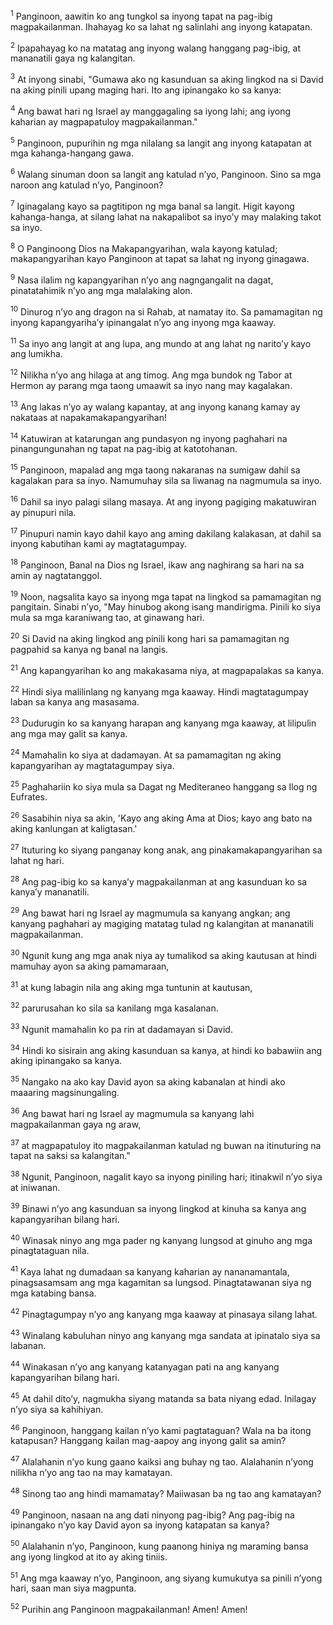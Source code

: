 <sup>1</sup>
Panginoon, aawitin ko ang tungkol sa inyong tapat na pag-ibig magpakailanman. Ihahayag ko sa lahat ng salinlahi ang inyong katapatan. 

<sup>2</sup>
Ipapahayag ko na matatag ang inyong walang hanggang pag-ibig, at mananatili gaya ng kalangitan. 

<sup>3</sup>
At inyong sinabi, "Gumawa ako ng kasunduan sa aking lingkod na si David na aking pinili upang maging hari. Ito ang ipinangako ko sa kanya: 

<sup>4</sup>
Ang bawat hari ng Israel ay manggagaling sa iyong lahi; ang iyong kaharian ay magpapatuloy magpakailanman." 

<sup>5</sup>
Panginoon, pupurihin ng mga nilalang sa langit ang inyong katapatan at mga kahanga-hangang gawa. 

<sup>6</sup>
Walang sinuman doon sa langit ang katulad nʼyo, Panginoon. Sino sa mga naroon ang katulad nʼyo, Panginoon? 

<sup>7</sup>
Iginagalang kayo sa pagtitipon ng mga banal sa langit. Higit kayong kahanga-hanga, at silang lahat na nakapalibot sa inyoʼy may malaking takot sa inyo. 

<sup>8</sup>
O Panginoong Dios na Makapangyarihan, wala kayong katulad; makapangyarihan kayo Panginoon at tapat sa lahat ng inyong ginagawa. 

<sup>9</sup>
Nasa ilalim ng kapangyarihan nʼyo ang nagngangalit na dagat, pinatatahimik nʼyo ang mga malalaking alon. 

<sup>10</sup>
Dinurog nʼyo ang dragon na si Rahab, at namatay ito. Sa pamamagitan ng inyong kapangyarihaʼy ipinangalat nʼyo ang inyong mga kaaway. 

<sup>11</sup>
Sa inyo ang langit at ang lupa, ang mundo at ang lahat ng naritoʼy kayo ang lumikha. 

<sup>12</sup>
Nilikha nʼyo ang hilaga at ang timog. Ang mga bundok ng Tabor at Hermon ay parang mga taong umaawit sa inyo nang may kagalakan. 

<sup>13</sup>
Ang lakas nʼyo ay walang kapantay, at ang inyong kanang kamay ay nakataas at napakamakapangyarihan! 

<sup>14</sup>
Katuwiran at katarungan ang pundasyon ng inyong paghahari na pinangungunahan ng tapat na pag-ibig at katotohanan. 

<sup>15</sup>
Panginoon, mapalad ang mga taong nakaranas na sumigaw dahil sa kagalakan para sa inyo. Namumuhay sila sa liwanag na nagmumula sa inyo. 

<sup>16</sup>
Dahil sa inyo palagi silang masaya. At ang inyong pagiging makatuwiran ay pinupuri nila. 

<sup>17</sup>
Pinupuri namin kayo dahil kayo ang aming dakilang kalakasan, at dahil sa inyong kabutihan kami ay magtatagumpay. 

<sup>18</sup>
Panginoon, Banal na Dios ng Israel, ikaw ang naghirang sa hari na sa amin ay nagtatanggol. 

<sup>19</sup>
Noon, nagsalita kayo sa inyong mga tapat na lingkod sa pamamagitan ng pangitain. Sinabi nʼyo, "May hinubog akong isang mandirigma. Pinili ko siya mula sa mga karaniwang tao, at ginawang hari. 

<sup>20</sup>
Si David na aking lingkod ang pinili kong hari sa pamamagitan ng pagpahid sa kanya ng banal na langis. 

<sup>21</sup>
Ang kapangyarihan ko ang makakasama niya, at magpapalakas sa kanya. 

<sup>22</sup>
Hindi siya malilinlang ng kanyang mga kaaway. Hindi magtatagumpay laban sa kanya ang masasama. 

<sup>23</sup>
Dudurugin ko sa kanyang harapan ang kanyang mga kaaway, at lilipulin ang mga may galit sa kanya. 

<sup>24</sup>
Mamahalin ko siya at dadamayan. At sa pamamagitan ng aking kapangyarihan ay magtatagumpay siya. 

<sup>25</sup>
Paghahariin ko siya mula sa Dagat ng Mediteraneo hanggang sa Ilog ng Eufrates. 

<sup>26</sup>
Sasabihin niya sa akin, 'Kayo ang aking Ama at Dios; kayo ang bato na aking kanlungan at kaligtasan.' 

<sup>27</sup>
Ituturing ko siyang panganay kong anak, ang pinakamakapangyarihan sa lahat ng hari. 

<sup>28</sup>
Ang pag-ibig ko sa kanyaʼy magpakailanman at ang kasunduan ko sa kanyaʼy mananatili. 

<sup>29</sup>
Ang bawat hari ng Israel ay magmumula sa kanyang angkan; ang kanyang paghahari ay magiging matatag tulad ng kalangitan at mananatili magpakailanman. 

<sup>30</sup>
Ngunit kung ang mga anak niya ay tumalikod sa aking kautusan at hindi mamuhay ayon sa aking pamamaraan, 

<sup>31</sup>
at kung labagin nila ang aking mga tuntunin at kautusan, 

<sup>32</sup>
parurusahan ko sila sa kanilang mga kasalanan. 

<sup>33</sup>
Ngunit mamahalin ko pa rin at dadamayan si David. 

<sup>34</sup>
Hindi ko sisirain ang aking kasunduan sa kanya, at hindi ko babawiin ang aking ipinangako sa kanya. 

<sup>35</sup>
Nangako na ako kay David ayon sa aking kabanalan at hindi ako maaaring magsinungaling. 

<sup>36</sup>
Ang bawat hari ng Israel ay magmumula sa kanyang lahi magpakailanman gaya ng araw, 

<sup>37</sup>
at magpapatuloy ito magpakailanman katulad ng buwan na itinuturing na tapat na saksi sa kalangitan." 

<sup>38</sup>
Ngunit, Panginoon, nagalit kayo sa inyong piniling hari; itinakwil nʼyo siya at iniwanan. 

<sup>39</sup>
Binawi nʼyo ang kasunduan sa inyong lingkod at kinuha sa kanya ang kapangyarihan bilang hari. 

<sup>40</sup>
Winasak ninyo ang mga pader ng kanyang lungsod at ginuho ang mga pinagtataguan nila. 

<sup>41</sup>
Kaya lahat ng dumadaan sa kanyang kaharian ay nananamantala, pinagsasamsam ang mga kagamitan sa lungsod. Pinagtatawanan siya ng mga katabing bansa. 

<sup>42</sup>
Pinagtagumpay nʼyo ang kanyang mga kaaway at pinasaya silang lahat. 

<sup>43</sup>
Winalang kabuluhan ninyo ang kanyang mga sandata at ipinatalo siya sa labanan. 

<sup>44</sup>
Winakasan nʼyo ang kanyang katanyagan pati na ang kanyang kapangyarihan bilang hari. 

<sup>45</sup>
At dahil ditoʼy, nagmukha siyang matanda sa bata niyang edad. Inilagay nʼyo siya sa kahihiyan. 

<sup>46</sup>
Panginoon, hanggang kailan nʼyo kami pagtataguan? Wala na ba itong katapusan? Hanggang kailan mag-aapoy ang inyong galit sa amin? 

<sup>47</sup>
Alalahanin nʼyo kung gaano kaiksi ang buhay ng tao. Alalahanin nʼyong nilikha nʼyo ang tao na may kamatayan. 

<sup>48</sup>
Sinong tao ang hindi mamamatay? Maiiwasan ba ng tao ang kamatayan? 

<sup>49</sup>
Panginoon, nasaan na ang dati ninyong pag-ibig? Ang pag-ibig na ipinangako nʼyo kay David ayon sa inyong katapatan sa kanya? 

<sup>50</sup>
Alalahanin nʼyo, Panginoon, kung paanong hiniya ng maraming bansa ang iyong lingkod at ito ay aking tiniis. 

<sup>51</sup>
Ang mga kaaway nʼyo, Panginoon, ang siyang kumukutya sa pinili nʼyong hari, saan man siya magpunta. 

<sup>52</sup>
Purihin ang Panginoon magpakailanman! Amen! Amen!